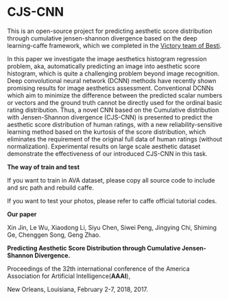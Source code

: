 # CJS-CNN

This is an open-source project for predicting aesthetic score distribution through cumulative jensen-shannon divergence based on the deep learning-caffe framework, which we completed in the [Victory team of Besti](http://kislab.besti.edu.cn/victory/).


In this paper we investigate the image aesthetics histogram regression problem, aka, automatically predicting an image into aesthetic score histogram, which is quite a challenging problem beyond image recognition. Deep convolutional neural network (DCNN) methods have recently shown promising results for image aesthetics assessment.  Conventional DCNNs which aim to minimize the difference between the predicted scalar numbers or vectors and the ground truth cannot be directly used for the ordinal basic rating distribution. Thus, a novel CNN based on the Cumulative distribution with Jensen-Shannon divergence (CJS-CNN) is presented to predict the aesthetic score distribution of human ratings, with a new reliability-sensitive learning method based on the kurtosis of the score distribution, which eliminates the requirement of the original full data of human ratings (without normalization). Experimental results on large scale aesthetic dataset demonstrate the effectiveness of our introduced CJS-CNN in this task.


**The way of train and test**

If you want to train in AVA dataset, please copy all source code to include and src path and rebuild caffe.

If you want to test your photos, please refer to caffe official tutorial codes.


**Our paper**

Xin Jin, Le Wu, Xiaodong Li, Siyu Chen, Siwei Peng, Jingying Chi, Shiming Ge, Chenggen Song, Geng Zhao. 

**Predicting Aesthetic Score Distribution through Cumulative Jensen-Shannon Divergence.**

Proceedings of the 32th international conference of the America Association for Artificial Intelligence(**AAAI**), 

New Orleans, Louisiana, February 2-7, 2018, 2017.






